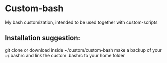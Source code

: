 # Custom-bash
My bash customization, intended to be used together with custom-scripts

## Installation suggestion:
git clone or download inside ~/custom/custom-bash
make a backup of your ~/.bashrc
and link the custom .bashrc to your home folder
